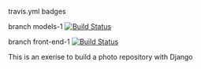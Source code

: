 travis.yml badges

branch models-1
[![Build Status](https://travis-ci.org/owy1/django-imager.svg?branch=master)](https://travis-ci.org/owy1/django-imager)

branch front-end-1
[![Build Status](https://travis-ci.org/owy1/django-imager.svg?branch=master)](https://travis-ci.org/owy1/django-imager)

This is an exerise to build a photo repository with Django